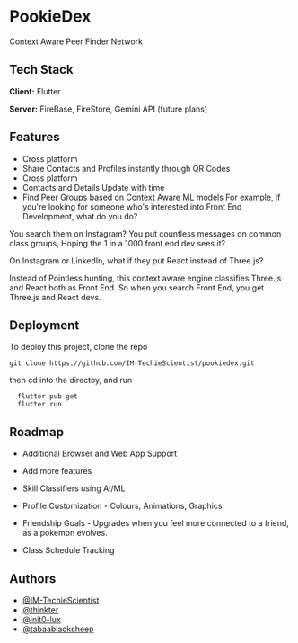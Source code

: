 
# PookieDex

Context Aware Peer Finder Network

## Tech Stack

**Client:** Flutter

**Server:** FireBase, FireStore, Gemini API (future plans)


## Features

- Cross platform
- Share Contacts and Profiles instantly through QR Codes
- Cross platform
- Contacts and Details Update with time
- Find Peer Groups based on Context Aware ML models
For example, if you're looking for someone who's interested into Front End Development, what do you do?

You search them on Instagram? You put countless messages on common class groups, Hoping the 1 in a 1000 front end dev sees it? 

On Instagram or LinkedIn, what if they put React instead of Three.js?

Instead of Pointless hunting, this context aware engine classifies Three.js and React both as Front End. So when you search Front End, you get Three.js and React devs.



## Deployment

To deploy this project, clone the repo
```git
git clone https://github.com/IM-TechieScientist/pookiedex.git
```
 then cd into the directoy, and run

```flutter
  flutter pub get
  flutter run
```


## Roadmap

- Additional Browser and Web App Support

- Add more features

- Skill Classifiers using AI/ML

- Profile Customization - Colours, Animations, Graphics

- Friendship Goals - 
    Upgrades when you feel more connected to a friend, as a pokemon evolves.

- Class Schedule Tracking


## Authors

- [@IM-TechieScientist](https://github.com/IM-TechieScientist)
- [@thinkter](https://github.com/thinkter)
- [@init0-lux](https://github.com/init0-lux)
- [@tabaablacksheep](https://external-content.duckduckgo.com/iu/?u=https%3A%2F%2Fstatic.pexels.com%2Fphotos%2F45201%2Fkitty-cat-kitten-pet-45201.jpeg&f=1&nofb=1&ipt=7739d870a42025cfd543dc9936567bad996424dbd24db08b0bb9e54198567b84&ipo=images)
